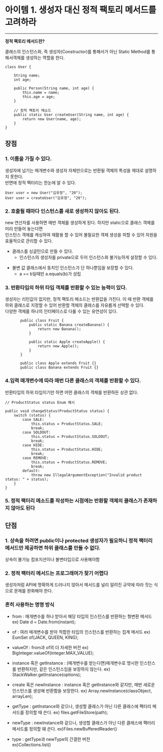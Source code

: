 # 아이템 1. 생성자 대신 정적 팩토리 메서드를 고려하라

---

**정적 팩토리 메서드란?**

클래스의 인스턴스화, 즉 생성자(Constructor)를 통해서가 아닌 Static Method를 통해서객체를 생성하는 역할을 한다.

```
class User {

    String name;
    int age;

    public Person(String name, int age) {
        this.name = name;
        this.age = age;
    }

    // 정적 팩토리 메소드
    public static User createUser(String name, int age) {
        return new User(name, age);
    }   
}

```   
    


## 장점   
### 1. 이름을 가질 수 있다.
   생성자에 넘기는 매개변수와 생성자 자체만으로는 반환될 객체의 특성을 제대로 설명하지 못한다.  
   반면에 정적 팩터리는 한눈에 알 수 있다.   


   ```
   User user = new User("김유정", "20");  
   User user = createUser("김유정", "20"); 
   ```

### 2. 호출될 때마다 인스턴스를 새로 생성하지 않아도 된다. 
   new 연산자를 사용하면 매번 객체를 생성하게 된다. 하지만 static으로 클래스 객체를 미리 만들어 놓는다면   
   인스턴스 객체를 캐싱하여 재활용 할 수 있어 불필요한 객체 생성을 피할 수 있어 자원을 효율적으로 관리할 수 있다.   
  - 클래스를 싱글턴으로 만들 수 있다. 
    + 인스턴스의 생성자를 private으로 두어 인스턴스화 불가능하게 설정할 수 있다. 
* 불변 값 클래스에서 동치인 인스턴스가 단 하나뿐임을 보장할 수 있다.  
  + a == b일때만 a.equals(b)가 성립
     

### 3. 반환타입의 하위 타입 객체를 반환할 수 있는 능력이 있다.
   생성자는 리턴값이 없지만, 정적 팩토리 메소드는 반환값을 가진다. 이 때 반환 객체를 하위 클래스로 지정할 수 있어 반환할 객체의 클래스를 자유롭게 선택할 수 있다.   
   다양한 객체를 하나의 인터페이스로 다룰 수 있는 유연성이 있다. 

 ```
        public class Fruit {
            public static Banana createBanana() {
                return new Banana();
            }

            public static Apple createApple() {
                return new Apple();
            }
        }

        public class Apple extends Fruit {}
        public class Banana extends Fruit {}
```

### 4.입력 매개변수에 따라 매번 다른 클래스의 객체를 반환할 수 있다.   
반환타입의 하위 타입이기만 하면 어떤 클래스의 객체를 반환하든 상관 없다.      


```
// ProductStatus status Enum 예시 

public void changeStatus(ProductStatus status) {
    switch (status) {
        case SALE:
            this.status = ProductStatus.SALE;
            break;
        case SOLDOUT:
            this.status = ProductStatus.SOLDOUT;
            break;
        case HIDE:
            this.status = ProductStatus.HIDE;
            break;
        case REMOVE:
            this.status = ProductStatus.REMOVE;
            break;
        default:
            throw new IllegalArgumentException("Invalid product status: " + status);
    }
}
```

### 5. 정적 팩터리 메소드를 작성하는 시점에는 반환할 객체의 클래스가 존재하지 않아도 된다
   



## 단점
### 1. 상속을 하려면 public이나 protected 생성자가 필요하니 정적 팩터리 메서드만 제공하면 하위 클래스를 만들 수 없다.
상속이 불가능 컴포지션이나 불변타입으로 사용해야함
   
### 2. 정적 팩터리 메서드는 프로그래머가 찾기 어렵다
생성자처럼 API에 명확하게 드러나지 않아서 메서드를 널리 알려진 규약에 따라 짓는 식으로 문제를 완화해야 한다. 

### 흔히 사용하는 명명 방식
- from : 매개변수를 하나 받아서 해당 타입의 인스턴스를 반환하는 형변환 메서드 
ex) Date d = Date.from(instant);  


- of : 여러 매개변수를 받아 적합한 타입의 인스턴스를 반환하는 집계 메서드 
ex) EumSet of(JACK, QUEEN, KING);
   

- valueOf : from과 of의 더 자세한 버전 
ex) BigInteger.valueOf(integer.MAX_VALUE);
   

- instance 혹은 getInstance :
  (매개변수를 받는다면)매개변수로 명시한 인스턴스를 반환하지만, 같은 인스턴스임을 보장하지 않는다. 
  ex) StackWalker.getInstance(options);

- create 혹은 newInstance :
  instance 혹은 getInstance와 같지만, 매번 새로운 인스턴스를 생성해 반환함을 보장한다. 
  ex) Array.newInstance(classObject, arrayLen);

- getType : getInstance와 같으나, 생성할 클래스가 아닌 다른 클래스에 팩터리 메서드를 정의할 때 쓴다.
ex) files.getFileStore(path);

- newType : newInstance와 같으나, 생성할 클래스가 아닌 다른 클래스에 팩터리 메서드를 정의할 떄 쓴다. 
 ex)Files.newBufferedReader()

- type : getType과 newType의 간결한 버전   
  ex)Collections.list()
